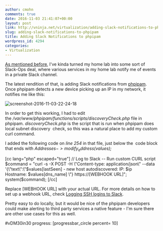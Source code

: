 ```yaml
---
author: cmohn
comments: true
date: 2016-11-03 21:41:07+00:00
layout: post
link: http://vninja.net/virtualization/adding-slack-notifications-to-phpipam/
slug: adding-slack-notifications-to-phpipam
title: Adding Slack Notifications to phpipam
wordpress_id: 4294
categories:
- Virtualization
---
```


[As mentioned before](http://vninja.net/homelab/homelabops-via-slack/), I've kinda turned my home lab into some sort of Slack-Ops deal, where various services in my home lab notify me of events in a private Slack channel.

The latest rendition of that, is adding Slack notifications from [phpipam](http://phpipam.net). Once phpipam detects a new device picking up an IP in my network, it notifies me like this:

![screenshot-2016-11-03-22-24-18](http://vninja.net/wordpress/wp-content/uploads/2016/11/Screenshot-2016-11-03-22.24.18-1024x65.png)

In order to get this working, I had to edit the _/var/www/phpipam/functions/scripts/discoveryCheck.php_ file in phpipam. _discoveryCheck.php_ is the script that is run when phpipam does local subnet discovery  check, so this was a natural place to add my custom curl command.

I added the following code on _line 254_ in that file, just below the  code block that ends with
_$Addresses->modify_address($values);_

[cc lang="php" escaped="true"]
// Log to Slack -- Run custom CURL script
$command = "curl -s -X POST -H \"Content-type: application/json\" --data '{\"text\":\"$values[lastSeen] - new host autodiscovered: IP: $ip Hostname: $values[dns_name] \"} https://[WEBHOOK URL]";
system($command);
[/cc]

Replace [WEBHOOK URL] with your actual URL. For more details on how to set up a webhook URL, check [Logging SSH logins to Slack](http://vninja.net/homelab/logging-ssh-logins-to-slack/).

Pretty easy to do locally, but it would be nice of the phpipam developers could make alerting to third party services a native feature - I'm sure there are other use cases for this as well.

#vDM30in30 progress:
[progressbar_circle percent= 10]
